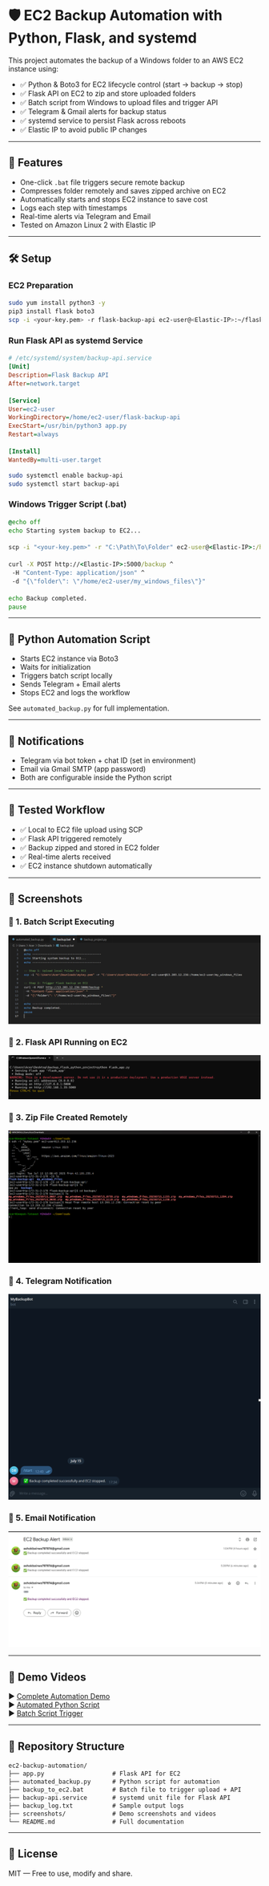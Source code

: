 
# 🛡️ EC2 Backup Automation with Python, Flask, and systemd

This project automates the backup of a Windows folder to an AWS EC2 instance using:

- ✅ Python & Boto3 for EC2 lifecycle control (start → backup → stop)
- ✅ Flask API on EC2 to zip and store uploaded folders
- ✅ Batch script from Windows to upload files and trigger API
- ✅ Telegram & Gmail alerts for backup status
- ✅ systemd service to persist Flask across reboots
- ✅ Elastic IP to avoid public IP changes

---

## 📌 Features

- One-click `.bat` file triggers secure remote backup
- Compresses folder remotely and saves zipped archive on EC2
- Automatically starts and stops EC2 instance to save cost
- Logs each step with timestamps
- Real-time alerts via Telegram and Email
- Tested on Amazon Linux 2 with Elastic IP

---

## 🛠️ Setup

### EC2 Preparation
```bash
sudo yum install python3 -y
pip3 install flask boto3
scp -i <your-key.pem> -r flask-backup-api ec2-user@<Elastic-IP>:~/flask-backup-api
```

### Run Flask API as systemd Service
```ini
# /etc/systemd/system/backup-api.service
[Unit]
Description=Flask Backup API
After=network.target

[Service]
User=ec2-user
WorkingDirectory=/home/ec2-user/flask-backup-api
ExecStart=/usr/bin/python3 app.py
Restart=always

[Install]
WantedBy=multi-user.target
```
```bash
sudo systemctl enable backup-api
sudo systemctl start backup-api
```

### Windows Trigger Script (.bat)
```bat
@echo off
echo Starting system backup to EC2...

scp -i "<your-key.pem>" -r "C:\Path\To\Folder" ec2-user@<Elastic-IP>:/home/ec2-user/my_windows_files

curl -X POST http://<Elastic-IP>:5000/backup ^
 -H "Content-Type: application/json" ^
 -d "{\"folder\": \"/home/ec2-user/my_windows_files\"}"

echo Backup completed.
pause
```

---

## 🧠 Python Automation Script

- Starts EC2 instance via Boto3
- Waits for initialization
- Triggers batch script locally
- Sends Telegram + Email alerts
- Stops EC2 and logs the workflow

See `automated_backup.py` for full implementation.

---

## 🔔 Notifications

- Telegram via bot token + chat ID (set in environment)
- Email via Gmail SMTP (app password)
- Both are configurable inside the Python script

---

## 🧪 Tested Workflow

- ✅ Local to EC2 file upload using SCP
- ✅ Flask API triggered remotely
- ✅ Backup zipped and stored in EC2 folder
- ✅ Real-time alerts received
- ✅ EC2 instance shutdown automatically

---

## 📸 Screenshots

### 🔹 1. Batch Script Executing
![Batch Script](screenshots/backup_batch_file.png)

### 🔹 2. Flask API Running on EC2
![Flask API](screenshots/flask_api_running.png)

### 🔹 3. Zip File Created Remotely
![Zip Created](screenshots/backup_zip_created.png)

### 🔹 4. Telegram Notification
![Telegram Alert](screenshots/telegram_alert.png)

### 🔹 5. Email Notification
![Email Notification](screenshots/email_notification.png)

---

## 🎥 Demo Videos

▶️ [Complete Automation Demo](screenshots/complete_automation.mp4)  
▶️ [Automated Python Script](screenshots/automated_backup_script.mp4)  
▶️ [Batch Script Trigger](screenshots/batch_executing.mp4)

---

## 🧩 Repository Structure

```
ec2-backup-automation/
├── app.py                   # Flask API for EC2
├── automated_backup.py      # Python script for automation
├── backup_to_ec2.bat        # Batch file to trigger upload + API
├── backup-api.service       # systemd unit file for Flask API
├── backup_log.txt           # Sample output logs
├── screenshots/             # Demo screenshots and videos
└── README.md                # Full documentation
```

---

## 📄 License

MIT — Free to use, modify and share.
